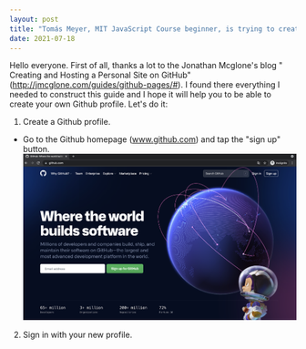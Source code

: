 ```yaml
---
layout: post
title: "Tomás Meyer, MIT JavaScript Course beginner, is trying to create a guide to create a github profile"
date: 2021-07-18
---
```


Hello everyone. First of all, thanks a lot to the Jonathan Mcglone's blog " Creating and Hosting a Personal Site on GitHub"(http://jmcglone.com/guides/github-pages/#).
I found there everything I needed to construct this guide and I hope it will help you to be able to create your own Github profile. Let's do it:

1. Create a Github profile.
- Go to the Github homepage (www.github.com) and tap the "sign up" button.
![Alt text](../github_1.jpg)

2. Sign in with your new profile.
